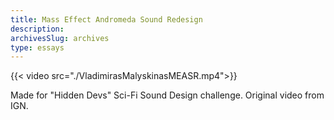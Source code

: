```yaml
---
title: Mass Effect Andromeda Sound Redesign
description:
archivesSlug: archives
type: essays
---
```


{{< video src="./VladimirasMalyskinasMEASR.mp4">}}

Made for "Hidden Devs" Sci-Fi Sound Design challenge. Original video from IGN.
